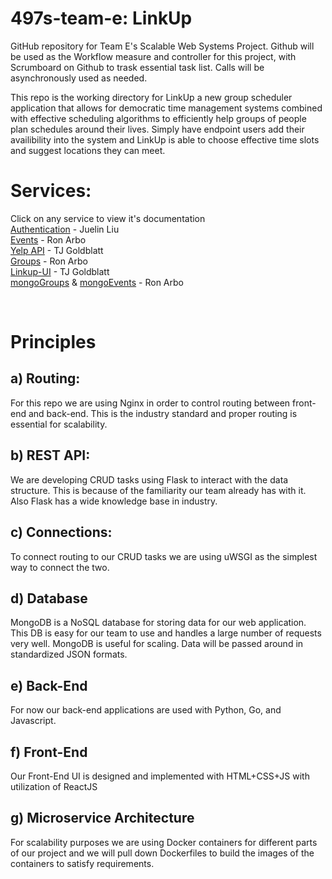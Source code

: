 # 497s-team-e: LinkUp
GitHub repository for Team E's Scalable Web Systems Project. Github will be used as the Workflow measure and controller for this project, with Scrumboard on Github to trask essential task list. Calls will be asynchronously used as needed.  

This repo is the working directory for LinkUp a new group scheduler application that allows for democratic time management systems combined with effective scheduling algorithms to efficiently help groups of people plan schedules around their lives. Simply have endpoint users add their availibility into the system and LinkUp is able to choose effective time slots and suggest locations they can meet.

# Services:
Click on any service to view it's documentation
<br>
[Authentication](Auth/README.md) - Juelin Liu  
[Events](events/README.md) - Ron Arbo  
[Yelp API](flask/README.md) - TJ Goldblatt  
[Groups](groups/README.md) - Ron Arbo  
[Linkup-UI](linkup-ui/README.md) - TJ Goldblatt  
[mongoGroups](mongoGroups/README.md) & [mongoEvents](mongoEvents/README.md) - Ron Arbo

<br>

# Principles
## a) Routing:
For this repo we are using Nginx in order to control routing between front-end and back-end. This is the industry standard and proper routing is essential for scalability. 
## b) REST API:
We are developing CRUD tasks using Flask to interact with the data structure. This is because of the familiarity our team already has with it. Also Flask has a wide knowledge base in industry.
## c) Connections:
To connect routing to our CRUD tasks we are using uWSGI as the simplest way to connect the two.
## d) Database
MongoDB is a NoSQL database for storing data for our web application. This DB is easy for our team to use and handles a large number of requests very well. MongoDB is useful for scaling. Data will be passed around in standardized JSON formats.
## e) Back-End
For now our back-end applications are used with Python, Go, and Javascript.
## f) Front-End
Our Front-End UI is designed and implemented with HTML+CSS+JS with utilization of ReactJS
## g) Microservice Architecture
For scalability purposes we are using Docker containers for different parts of our project and we will pull down Dockerfiles to build the images of the containers to satisfy requirements.
